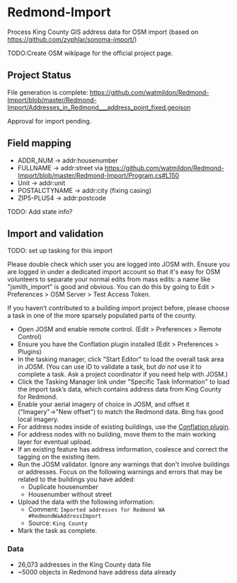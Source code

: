 # Redmond-Import
Process King County GIS address data for OSM import (based on https://github.com/zyphlar/sonoma-import/)

TODO:Create OSM wikipage for the official project page.

## Project Status

File generation is complete: https://github.com/watmildon/Redmond-Import/blob/master/Redmond-Import/Addresses_in_Redmond___address_point_fixed.geojson

Approval for import pending.

## Field mapping
- ADDR_NUM -> addr:housenumber
- FULLNAME -> addr:street via https://github.com/watmildon/Redmond-Import/blob/master/Redmond-Import/Program.cs#L150
- Unit -> addr:unit
- POSTALCTYNAME -> addr:city (fixing casing)
- ZIP5-PLUS4 -> addr:postcode

TODO: Add state info?

## Import and validation

TODO: set up tasking for this import

Please double check which user you are logged into JOSM with. Ensure you are logged in under a dedicated import account so that it's easy for OSM volunteers to separate your normal edits from mass edits: a name like "jsmith_import" is good and obvious. You can do this by going to Edit > Preferences > OSM Server > Test Access Token.

If you haven’t contributed to a building import project before, please choose a task in one of the more sparsely populated parts of the county.

- Open JOSM and enable remote control. (Edit > Preferences > Remote Control)
- Ensure you have the Conflation plugin installed (Edit > Preferences > Plugins)
- In the tasking manager, click "Start Editor" to load the overall task area in JOSM. (You can use iD to validate a task, but *do not* use it to complete a task. Ask a project coordinator if you need help with JOSM.)
- Click the Tasking Manager link under "Specific Task Information" to load the import task’s data, which contains address data from King County for Redmond.
- Enable your aerial imagery of choice in JOSM, and offset it ("Imagery"→"New offset") to match the Redmond data. Bing has good local imagery.
- For address nodes inside of existing buildings, use the [Conflation plugin](https://wiki.openstreetmap.org/wiki/JOSM/Plugins/Conflation#Usage).
- For address nodes with no building, move them to the main working layer for eventual upload.
- If an existing feature has address imformation, coalesce and correct the tagging on the existing item.
- Run the JOSM validator. Ignore any warnings that don't involve buildings or addresses. Focus on the following warnings and errors that may be related to the buildings you have added:
  - Duplicate housenumber
  - Housenumber without street
- Upload the data with the following information:
  - Comment: `Imported addresses for Redmond WA #RedmondWaAddressImport`
  - Source: `King County`
- Mark the task as complete.

### Data

- 26,073 addresses in the King County data file
- ~5000 objects in Redmond have address data already
